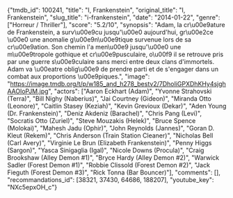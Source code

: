 {"tmdb_id": 100241, "title": "I, Frankenstein", "original_title": "I, Frankenstein", "slug_title": "i-frankenstein", "date": "2014-01-22", "genre": ["Horreur / Thriller"], "score": "5.2/10", "synopsis": "Adam, la cr\u00e9ature de Frankenstein, a surv\u00e9cu jusqu'\u00e0 aujourd'hui, gr\u00e2ce \u00e0 une anomalie g\u00e9n\u00e9tique survenue lors de sa cr\u00e9ation. Son chemin l'a men\u00e9 jusqu'\u00e0 une m\u00e9tropole gothique et cr\u00e9pusculaire, o\u00f9 il se retrouve pris par une guerre s\u00e9culaire sans merci entre deux clans d'immortels. Adam va \u00eatre oblig\u00e9 de prendre parti et de s'engager dans un combat aux proportions \u00e9piques.", "image": "https://image.tmdb.org/t/p/w185_and_h278_bestv2/7DhoIiGPXDhKHy4sjghAAOloPJM.jpg", "actors": ["Aaron Eckhart (Adam)", "Yvonne Strahovski (Terra)", "Bill Nighy (Naberius)", "Jai Courtney (Gideon)", "Miranda Otto (Leonore)", "Caitlin Stasey (Keziah)", "Kevin Grevioux (Dekar)", "Aden Young (Dr. Frankenstein)", "Deniz Akdeniz (Barachel)", "Chris Pang (Levi)", "Socratis Otto (Zuriel)", "Steve Mouzakis (Helek)", "Bruce Spence (Molokai)", "Mahesh Jadu (Ophir)", "John Reynolds (Jannes)", "Goran D. Kleut (Rekem)", "Chris Anderson (Train Station Cleaner)", "Nicholas Bell (Carl Avery)", "Virginie Le Brun (Elizabeth Frankenstein)", "Penny Higgs (Sargon)", "Yasca Sinigaglia (Igal)", "Nicole Downs (Procula)", "Craig Brookshaw (Alley Demon #1)", "Bryce Hardy (Alley Demon #2)", "Warwick Sadler (Forest Demon #1)", "Robbie Clissold (Forest Demon #2)", "Jack Fieguth (Forest Demon #3)", "Rick Tonna (Bar Bouncer)"], "comments": [], "recommandations_id": [38321, 37430, 64686, 188207], "youtube_key": "NXc5epxOH_c"}